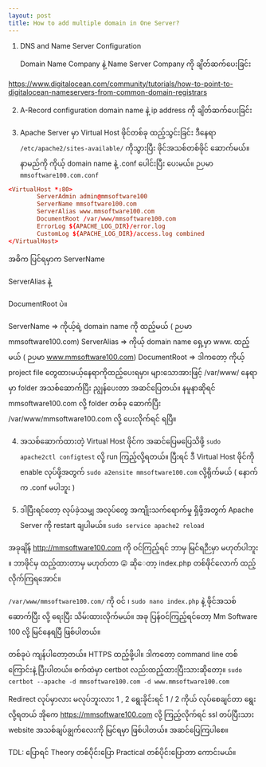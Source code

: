 ```yaml
---
layout: post
title: How to add multiple domain in One Server?
---
```

1. DNS and Name Server Configuration
  
   Domain Name Company နဲ့ Name Server Company ကို ချိတ်ဆက်ပေးခြင်း
   
  https://www.digitalocean.com/community/tutorials/how-to-point-to-digitalocean-nameservers-from-common-domain-registrars

2. A-Record configuration
  domain name နဲ့ ip address ကို ချိတ်ဆက်ပေးခြင်း

3. Apache Server မှာ Virtual Host ဖိုင်တစ်ခု ထည့်သွင်းခြင်း
  ဒီနေရာ ```/etc/apache2/sites-available/``` ကိုသွားပြီး ဖိုင်အသစ်တစ်ဖိုင် ဆောက်မယ်။ နာမည်ကို ကိုယ့် domain name နဲ့ .conf ပေါင်းပြီး ပေးမယ်။ ဉပမာ 
```mmsoftware100.com.conf```
```conf
<VirtualHost *:80>
        ServerAdmin admin@mmsoftware100
        ServerName mmsoftware100.com
        ServerAlias www.mmsoftware100.com
        DocumentRoot /var/www/mmsoftware100.com
        ErrorLog ${APACHE_LOG_DIR}/error.log
        CustomLog ${APACHE_LOG_DIR}/access.log combined
</VirtualHost>
```
အဓိက ပြင်ရမှာက
ServerName

ServerAlias နဲ့

DocumentRoot ပဲ။

ServerName => ကိုယ့်ရဲ့ domain name ကို ထည့်မယ် ( ဉပမာ mmsoftware100.com)
ServerAlias => ကိုယ့် domain name ရှေ့မှာ www. ထည့်မယ် ( ဉပမာ www.mmsoftware100.com)
DocumentRoot => ဒါကတော့ ကိုယ့် project file တွေထားမယ့်နေရာကိုထည့်ပေးရမှာ၊ များသောအားဖြင့် /var/www/ နေရာမှာ folder အသစ်ဆောက်ပြီး ညျွန်ပေးတာ အဆင်ပြေတယ်။ နမူနာဆိုရင် mmsoftware100.com လို့ folder တစ်ခု ဆောက်ပြီး /var/www/mmsoftware100.com လို့ ပေးလိုက်ရင် ရပြီ။

4. အသစ်ဆောက်ထားတဲ့ Virtual Host ဖိုင်က အဆင်ပြေမပြေသိဖို့ ```sudo apache2ctl configtest``` လို့ run ကြည့်လို့ရတယ်။ ပြီးရင် ဒီ Virtual Host ဖိုင်ကို enable လုပ်ဖို့အတွက်
  ```sudo a2ensite mmsoftware100.com``` လို့ရိုက်မယ် ( နောက်က .conf မပါဘူး )

5. ဒါပြီးရင်တော့ လုပ်ခဲ့သမျှ အလုပ်တွေ အကျိုးသက်ရောက်မှု ရှိဖို့အတွက် Apache Server ကို restart ချပါမယ်။
```sudo service apache2 reload```

အခုချိန် http://mmsoftware100.com ကို ဝင်ကြည့်ရင် ဘာမှ မြင်ရဉီးမှာ မဟုတ်ပါဘူး ။ ဘာဖိုင်မှ ထည့်ထားတာမှ မဟုတ်တာ 😛
ဆိုေတာ့ index.php တစ်ဖိုင်လောက် ထည့်လိုက်ကြရအောင်။

```/var/www/mmsoftware100.com/``` ကို ဝင် ၊ ```sudo nano index.php``` နဲ့ ဖိုင်အသစ်ဆောက်ပြီး <?php echo "Mm Software 100"; ?> လို့ ရေးပြီး သိမ်းထားလိုက်မယ်။
အခု ပြန်ဝင်ကြည့်ရင်တော့ Mm Software 100 လို့ မြင်နေရပြီ ဖြစ်ပါတယ်။

တစ်ခုပဲ ကျန်ပါတော့တယ်။ HTTPS ထည့်ဖို့ပါ။ ဒါကတော့ command line တစ်ကြောင်းနဲ့ ပြီးပါတယ်။ စက်ထဲမှာ certbot လည်းထည့်ထားပြီးသားဆိုတော့။
```sudo certbot --apache -d mmsoftware100.com -d www.mmsoftware100.com```

Redirect လုပ်မှာလား မလုပ်ဘူးလား 1 , 2 ရွေးခိုင်းရင် 1 / 2 ကိုယ် လုပ်စေချင်တာ ရွေးလို့ရတယ်
အိုကေ https://mmsoftware100.com လို့ ကြည့်လိုက်ရင် ssl တပ်ပြီးသား website အသစ်ချပ်ချွက်လေးကို မြင်ရမှာ ဖြစ်ပါတယ်။
အဆင်ပြေကြပါစေ။



TDL:
ပြောရင် Theory တစ်ပိုင်းပြော
Practical တစ်ပိုင်းပြောတာ ကောင်းမယ်။


